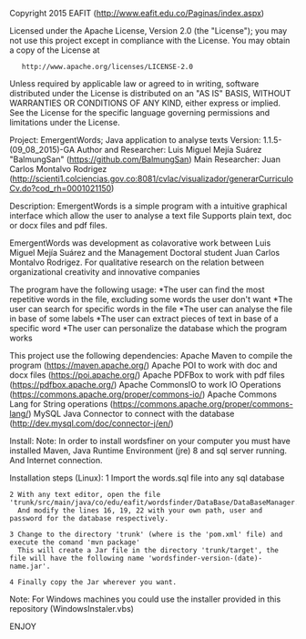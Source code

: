 ﻿   Copyright 2015 EAFIT (http://www.eafit.edu.co/Paginas/index.aspx)

   Licensed under the Apache License, Version 2.0 (the "License");
   you may not use this project except in compliance with the License.
   You may obtain a copy of the License at

       http://www.apache.org/licenses/LICENSE-2.0

   Unless required by applicable law or agreed to in writing, software
   distributed under the License is distributed on an "AS IS" BASIS,
   WITHOUT WARRANTIES OR CONDITIONS OF ANY KIND, either express or implied.
   See the License for the specific language governing permissions and
   limitations under the License.

Project: EmergentWords; Java application to analyse texts
Version: 1.1.5-(09_08_2015)-GA
Author and Researcher: Luis Miguel Mejía Suárez "BalmungSan" (https://github.com/BalmungSan)
Main Researcher: Juan Carlos Montalvo Rodrigez (http://scienti1.colciencias.gov.co:8081/cvlac/visualizador/generarCurriculoCv.do?cod_rh=0001021150)

Description:
   EmergentWords is a simple program with a intuitive graphical interface which allow the user to analyse a text file
   Supports plain text, doc or docx files and pdf files.

   EmergentWords was development as colavorative work between Luis Miguel Mejía Suárez and the Management Doctoral student
   Juan Carlos Montalvo Rodrigez. For qualitative research on the relation between organizational creativity and innovative companies 

   The program have the following usage:
    *The user can find the most repetitive words in the file, excluding some words the user don't want
    *The user can search for specific words in the file
    *The user can analyse the file in base of some labels
    *The user can extract pieces of text in base of a specific word
    *The user can personalize the database which the program works

   This project use the following dependencies:
    Apache Maven to compile the program (https://maven.apache.org/)
    Apache POI to work with doc and docx files (https://poi.apache.org/)
    Apache PDFBox to work with pdf files (https://pdfbox.apache.org/)
    Apache CommonsIO to work IO Operations (https://commons.apache.org/proper/commons-io/)
    Apache Commons Lang for String operations (https://commons.apache.org/proper/commons-lang/)
    MySQL Java Connector to connect with the database (http://dev.mysql.com/doc/connector-j/en/)

Install:
   Note:
    In order to install wordsfiner on your computer you must have installed Maven, Java Runtime Environment (jre) 8 and sql server running.
    And Internet connection.

   Installation steps (Linux):
    1 Import the words.sql file into any sql database

    2 With any text editor, open the file 'trunk/src/main/java/co/edu/eafit/wordsfinder/DataBase/DataBaseManager.java'
      And modify the lines 16, 19, 22 with your own path, user and password for the database respectively. 

    3 Change to the directory 'trunk' (where is the 'pom.xml' file) and execute the comand 'mvn package'
      This will create a Jar file in the directory 'trunk/target', the file will have the following name 'wordsfinder-version-(date)-name.jar'.

    4 Finally copy the Jar wherever you want. 
	
   Note: For Windows machines you could use the installer provided in this repository (WindowsInstaler.vbs)

   ENJOY
